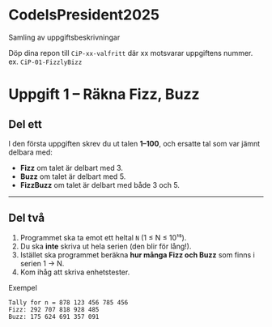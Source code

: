 # CodeIsPresident2025
Samling av uppgiftsbeskrivningar

Döp dina repon till `CiP-xx-valfritt` där xx motsvarar uppgiftens nummer.
ex. `CiP-01-FizzlyBizz`


# Uppgift 1 – Räkna Fizz, Buzz
## Del ett
I den första uppgiften skrev du ut talen **1–100**, och ersatte tal som var jämnt delbara med:
 
- **Fizz** om talet är delbart med 3.
- **Buzz** om talet är delbart med 5.
- **FizzBuzz** om talet är delbart med både 3 och 5.
 
---
 
## Del två
 
1. Programmet ska ta emot ett heltal `N` (1 ≤ N ≤ 10¹⁵).  
2. Du ska **inte** skriva ut hela serien (den blir för lång!).  
3. Istället ska programmet beräkna **hur många Fizz och Buzz** som finns i serien 1 → N.
4. Kom ihåg att skriva enhetstester.

Exempel
```
Tally for n = 878 123 456 785 456
Fizz: 292 707 818 928 485
Buzz: 175 624 691 357 091
```
